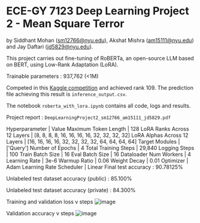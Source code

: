 # ECE-GY 7123 Deep Learning Project 2 - Mean Square Terror
by Siddhant Mohan (sm12766@nyu.edu), Akshat Mishra (am15111@nyu.edu) and Jay Daftari (jd5829@nyu.edu).

This project carries out fine-tuning of RoBERTa, an open-source LLM based on BERT, using Low-Rank Adaptation (LoRA). 

Trainable parameters : 937,762 (<1M)

Competed in this [Kaggle competition](https://www.kaggle.com/competitions/deep-learning-spring-2025-project-2/leaderboard) and achieved rank 109. The prediction file achieving this result is ```inference_output.csv```.

The notebook ```roberta_with_lora.ipynb``` contains all code, logs and results.

Project report : ```DeepLearningProject2_sm12766_am15111_jd5829.pdf```

Hyperparameter | Value
Maximum Token Length | 128
LoRA Ranks Across 12 Layers | [8, 8, 8, 8, 16, 16, 16, 16, 32, 32, 32, 32]
LoRA Alphas Across 12 Layers | [16, 16, 16, 16, 32, 32, 32, 32, 64, 64, 64, 64]
Target Modules | ['Query']
Number of Epochs | 4
Total Training Steps | 29,840
Logging Steps | 100
Train Batch Size | 16
Eval Batch Size | 16
Dataloader Num Workers | 4
Learning Rate | 3e-6
Warmup Ratio | 0.06
Weight Decay | 0.01
Optimizer | Adam
Learning Rate Scheduler | Linear
Final test accuracy : 90.78125%

Unlabeled test dataset accuracy (public) : 85.100%

Unlabeled test dataset accuracy (private) : 84.300%

Training and validation loss v steps
![image](https://github.com/user-attachments/assets/fcbbc273-ae2e-4d68-8e09-64a4c3f99093)

Validation accuracy v steps
![image](https://github.com/user-attachments/assets/c5fb4bf6-37c6-4d29-84c0-a3675a36c913)
